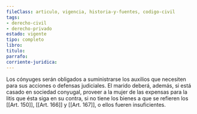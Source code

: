 ```yaml
---
fileClass: articulo, vigencia, historia-y-fuentes, codigo-civil
tags:
- derecho-civil
- derecho-privado
estado: vigente
tipo: completo
libro:
titulo:
parrafo:
corriente-juridica:
---
```

Los cónyuges serán obligados a suministrarse los auxilios que necesiten para sus acciones o defensas judiciales. El marido deberá, además, si está casado en sociedad conyugal, proveer a la mujer de las expensas para la litis que ésta siga en su contra, si no tiene los bienes a que se refieren los [[Art. 150]], [[Art. 166]] y [[Art. 167]], o ellos fueren insuficientes.